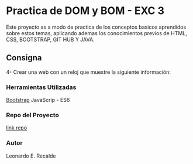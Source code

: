 # Practica de DOM y BOM - EXC 3

Este proyecto as a modo de practica de los conceptos basicos aprendidos sobre estos temas, aplicando ademas los conocimientos previos de HTML, CSS, BOOTSTRAP, GIT HUB Y JAVA.

## Consigna
 4- Crear una web con un reloj que muestre la siguiente información:


### Herramientas Utilizadas

[Bootstrap](https://getbootstrap.com/)
JavaScrip - ES6

### Repo del Proyecto

[link repo](https://github.com/leorecalde/tp5-exc4domYbom.git)


### Autor
Leonardo E. Recalde
